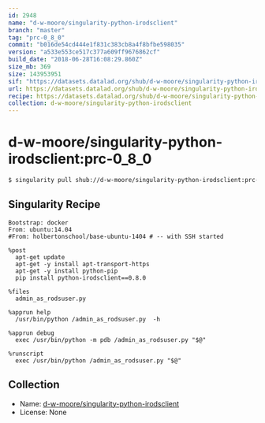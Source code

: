 ```yaml
---
id: 2948
name: "d-w-moore/singularity-python-irodsclient"
branch: "master"
tag: "prc-0_8_0"
commit: "b016de54cd444e1f831c383cb8a4f8bfbe598035"
version: "a533e553ce517c377a609ff9676862cf"
build_date: "2018-06-28T16:08:29.860Z"
size_mb: 369
size: 143953951
sif: "https://datasets.datalad.org/shub/d-w-moore/singularity-python-irodsclient/prc-0_8_0/2018-06-28-b016de54-a533e553/a533e553ce517c377a609ff9676862cf.simg"
url: https://datasets.datalad.org/shub/d-w-moore/singularity-python-irodsclient/prc-0_8_0/2018-06-28-b016de54-a533e553/
recipe: https://datasets.datalad.org/shub/d-w-moore/singularity-python-irodsclient/prc-0_8_0/2018-06-28-b016de54-a533e553/Singularity
collection: d-w-moore/singularity-python-irodsclient
---
```


# d-w-moore/singularity-python-irodsclient:prc-0_8_0

```bash
$ singularity pull shub://d-w-moore/singularity-python-irodsclient:prc-0_8_0
```

## Singularity Recipe

```singularity
Bootstrap: docker
From: ubuntu:14.04
#From: holbertonschool/base-ubuntu-1404 # -- with SSH started

%post
  apt-get update
  apt-get -y install apt-transport-https
  apt-get -y install python-pip
  pip install python-irodsclient==0.8.0

%files
  admin_as_rodsuser.py

%apprun help
  /usr/bin/python /admin_as_rodsuser.py  -h

%apprun debug
  exec /usr/bin/python -m pdb /admin_as_rodsuser.py "$@"

%runscript
  exec /usr/bin/python /admin_as_rodsuser.py "$@"
```

## Collection

 - Name: [d-w-moore/singularity-python-irodsclient](https://github.com/d-w-moore/singularity-python-irodsclient)
 - License: None

